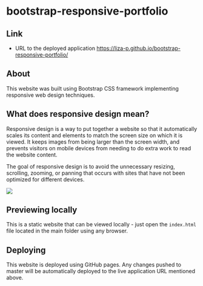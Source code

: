 # bootstrap-responsive-portfolio

## Link
- URL to the deployed application https://liza-p.github.io/bootstrap-responsive-portfolio/

## About
This website was built using Bootstrap CSS framework implementing responsive web design techniques.

## What does responsive design mean?
Responsive design is a way to put together a website so that it automatically scales its content and elements to match the screen size on which it is viewed. It keeps images from being larger than the screen width, and prevents visitors on mobile devices from needing to do extra work to read the website content.

The goal of responsive design is to avoid the unnecessary resizing, scrolling, zooming, or panning that occurs with sites that have not been optimized for different devices.

![](img/responsiveDesign.gif)


## Previewing locally
This is a static website that can be viewed locally - just open the `index.html` file located in the main folder using any browser.

## Deploying
This website is deployed using GitHub pages. Any changes pushed to master will be
automatically deployed to the live application URL mentioned above.